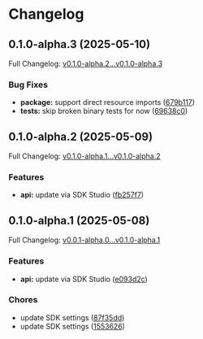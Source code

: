 # Changelog

## 0.1.0-alpha.3 (2025-05-10)

Full Changelog: [v0.1.0-alpha.2...v0.1.0-alpha.3](https://github.com/onkernel/kernel-python-sdk/compare/v0.1.0-alpha.2...v0.1.0-alpha.3)

### Bug Fixes

* **package:** support direct resource imports ([679b117](https://github.com/onkernel/kernel-python-sdk/commit/679b11723a5699be2b6b50ccce2b84a88d1e0a7b))
* **tests:** skip broken binary tests for now ([69638c0](https://github.com/onkernel/kernel-python-sdk/commit/69638c0d0da19a74a91e182a209c3de06985e112))

## 0.1.0-alpha.2 (2025-05-09)

Full Changelog: [v0.1.0-alpha.1...v0.1.0-alpha.2](https://github.com/onkernel/kernel-python-sdk/compare/v0.1.0-alpha.1...v0.1.0-alpha.2)

### Features

* **api:** update via SDK Studio ([fb257f7](https://github.com/onkernel/kernel-python-sdk/commit/fb257f70bd5bb606766adc0f27e96b7a8d537680))

## 0.1.0-alpha.1 (2025-05-08)

Full Changelog: [v0.0.1-alpha.0...v0.1.0-alpha.1](https://github.com/onkernel/kernel-python-sdk/compare/v0.0.1-alpha.0...v0.1.0-alpha.1)

### Features

* **api:** update via SDK Studio ([e093d2c](https://github.com/onkernel/kernel-python-sdk/commit/e093d2cd1058d442533e4783184ae63ee7007230))


### Chores

* update SDK settings ([87f35dd](https://github.com/onkernel/kernel-python-sdk/commit/87f35dd263016821b8691906afea82ba45d68c99))
* update SDK settings ([1553626](https://github.com/onkernel/kernel-python-sdk/commit/1553626491d7fcffa12ca52e9e9b0d468ab8151a))

